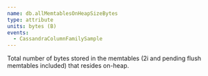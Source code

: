 ```yaml
---
name: db.allMemtablesOnHeapSizeBytes
type: attribute
units: bytes (B)
events:
  - CassandraColumnFamilySample
---
```


Total number of bytes stored in the memtables (2i and pending flush memtables included) that resides on-heap.